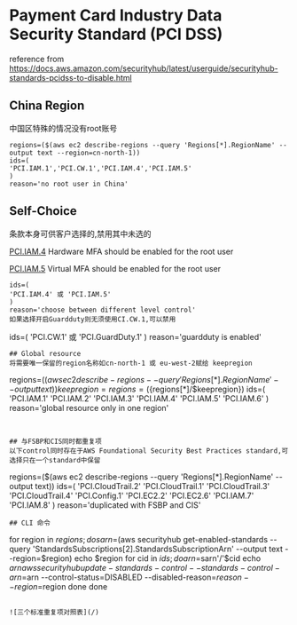 # Payment Card Industry Data Security Standard (PCI DSS)
reference from https://docs.aws.amazon.com/securityhub/latest/userguide/securityhub-standards-pcidss-to-disable.html
## China Region
中国区特殊的情况没有root账号
```
regions=($(aws ec2 describe-regions --query 'Regions[*].RegionName' --output text --region=cn-north-1))
ids=(
'PCI.IAM.1','PCI.CW.1','PCI.IAM.4','PCI.IAM.5'
)
reason='no root user in China'
```
## Self-Choice
条款本身可供客户选择的,禁用其中未选的

[PCI.IAM.4](https://docs.aws.amazon.com/securityhub/latest/userguide/securityhub-pci-controls.html#pcidss-iam-1:~:text=resources%20as%20expected.-,%5BPCI.IAM.4%5D%20Hardware%20MFA%20should%20be%20enabled%20for%20the%20root%20user,-Severity%3A%20Critical) Hardware MFA should be enabled for the root user 

[PCI.IAM.5](https://docs.aws.amazon.com/securityhub/latest/userguide/securityhub-pci-controls.html#pcidss-iam-1:~:text=to%20your%20selection.-,%5BPCI.IAM.5%5D%20Virtual%20MFA%20should%20be%20enabled%20for%20the%20root%20user,-Severity%3A%20Critical)
Virtual MFA should be enabled for the root user 
```
ids=(
'PCI.IAM.4' 或 'PCI.IAM.5' 
)
reason='choose between different level control'
如果选择开启Guardduty则无须使用CI.CW.1,可以禁用

```
ids=(
'PCI.CW.1' 或 'PCI.GuardDuty.1'
)
reason='guardduty is enabled'
```
## Global resource
将需要唯一保留的region名称如cn-north-1 或 eu-west-2赋给 keepregion
```
regions=($(aws ec2 describe-regions --query 'Regions[*].RegionName' --output text))
keepregion=
regions=(${regions[*]/$keepregion}) 
ids=(
'PCI.IAM.1' 'PCI.IAM.2' 'PCI.IAM.3' 'PCI.IAM.4' 'PCI.IAM.5' 'PCI.IAM.6'
)
reason='global resource only in one region'
```


## 与FSBP和CIS同时都重复项
以下control同时存在于AWS Foundational Security Best Practices standard,可选择只在一个standard中保留
```
regions=($(aws ec2 describe-regions --query 'Regions[*].RegionName' --output text))
ids=(
'PCI.CloudTrail.2' 'PCI.CloudTrail.1' 'PCI.CloudTrail.3' 'PCI.CloudTrail.4' 'PCI.Config.1' 'PCI.EC2.2' 'PCI.EC2.6' 'PCI.IAM.7' 'PCI.IAM.8' 
)
reason='duplicated with FSBP and CIS'
```
## CLI 命令
```
for region in $regions; do
sarn=$(aws securityhub get-enabled-standards --query 'StandardsSubscriptions[2].StandardsSubscriptionArn' --output text --region=$region)
echo $region
for cid in $ids; do
arn=$sarn'/'$cid
echo $arn
aws securityhub update-standards-control  --standards-control-arn=$arn --control-status=DISABLED --disabled-reason=$reason --region=$region
done
done
```

![三个标准重复项对照表](/)

